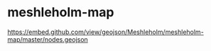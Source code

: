 meshleholm-map
==============

https://embed.github.com/view/geojson/Meshleholm/meshleholm-map/master/nodes.geojson

